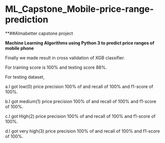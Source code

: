 # ML_Capstone_Mobile-price-range-prediction

**##Almabetter capstone project

**Machine Learning Algorithms using Python 3 to predict price ranges of mobile phone**

Finally we made result in cross validation of XGB classifier.

For training score is 100% and testing score 88%.

For testing dataset,

a.I got low(0) price precision 100% of and recall of 100% and f1-score of 100%.

b.I got medium(1) price precision 100% of and recall of 100% and f1-score of 100%.

c.I got High(2) price precision 100% of and recall of 100% and f1-score of 100%.

d.I got very high(3) price precision 100% of and recall of 100% and f1-score of 100%.
